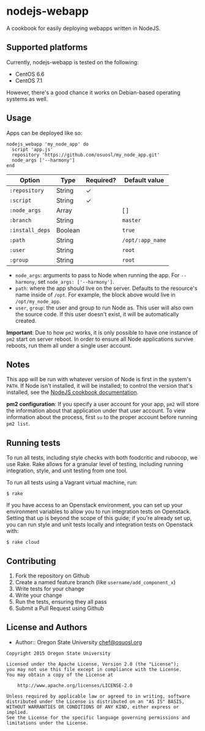nodejs-webapp
=============

A cookbook for easily deploying webapps written in NodeJS.

Supported platforms
-------------------

Currently, nodejs-webapp is tested on the following:

* CentOS 6.6
* CentOS 7.1

However, there's a good chance it works on Debian-based operating systems as
well.

Usage
-----

Apps can be deployed like so:

```
nodejs_webapp 'my_node_app' do
  script 'app.js'
  repository 'https://github.com/osuosl/my_node_app.git'
  node_args ['--harmony']
end
```

Option            | Type      | Required? | Default value
------------------|-----------|-----------|--------------
`:repository`     | String    | ✓         |
`:script`         | String    | ✓         |
`:node_args`      | Array     |           | [ ]
`:branch`         | String    |           | `master`
`:install_deps`   | Boolean   |           | `true`
`:path`           | String    |           | `/opt/:app_name`
`:user`           | String    |           | `root`
`:group`          | String    |           | `root`

* ``node_args``: arguments to pass to Node when running the app. For
  ``--harmony``, set ``node_args: ['--harmony']``.
* ``path``: where the app should live on the server. Defaults to the resource's
  name inside of `/opt`. For example, the block above would live in
  `/opt/my_node_app`.
* ``user``, ``group``: the user and group to run Node as. This user will also
  own the source code. If this user doesn't exist, it will be automatically
  created.

**Important**: Due to how ``pm2`` works, it is only possible to have one
instance of ``pm2`` start on server reboot. In order to ensure all Node
applications survive reboots, run them all under a single user account.

Notes
-----

This app will be run with whatever version of Node is first in the system's
``PATH``. If Node isn't installed, it will be installed; to control the version
that's installed, see the [NodeJS cookbook documentation](https://github.com/redguide/nodejs).

**pm2 configuration**: If you specify a user account for your app, ``pm2`` will
store the information about that application under that user account. To view
information about the process, first ``su`` to the proper account before running
``pm2 list``.

Running tests
-------------

To run all tests, including style checks with both foodcritic and rubocop, we
use Rake. Rake allows for a granular level of testing, including running
integration, style, and unit testing from one tool.

To run all tests using a Vagrant virtual machine, run:

    $ rake

If you have access to an Openstack environment, you can set up your environment
variables to allow you to run integration tests on Openstack. Setting that up is
beyond the scope of this guide; if you're already set up, you can run style and
unit tests locally and integration tests on Openstack with:

    $ rake cloud


Contributing
------------

1. Fork the repository on Github
2. Create a named feature branch (like `username/add_component_x`)
3. Write tests for your change
4. Write your change
5. Run the tests, ensuring they all pass
6. Submit a Pull Request using Github

License and Authors
-------------------
- Author:: Oregon State University <chef@osuosl.org>

```text
Copyright 2015 Oregon State University

Licensed under the Apache License, Version 2.0 (the "License");
you may not use this file except in compliance with the License.
You may obtain a copy of the License at

    http://www.apache.org/licenses/LICENSE-2.0

Unless required by applicable law or agreed to in writing, software
distributed under the License is distributed on an "AS IS" BASIS,
WITHOUT WARRANTIES OR CONDITIONS OF ANY KIND, either express or implied.
See the License for the specific language governing permissions and
limitations under the License.
```
